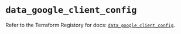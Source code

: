 # `data_google_client_config`

Refer to the Terraform Registory for docs: [`data_google_client_config`](https://www.terraform.io/docs/providers/google-beta/d/google_client_config).
